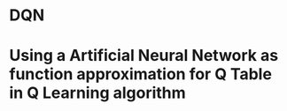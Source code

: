 # DQN

# Using a Artificial Neural Network as function approximation for Q Table in Q Learning algorithm